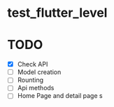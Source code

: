# test_flutter_level


# TODO
* [x] Check API
* [ ] Model creation
* [ ] Rounting 
* [ ] Api methods
* [ ] Home Page and detail page s